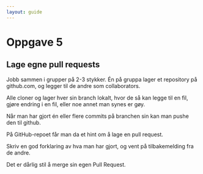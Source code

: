 ```yaml
---
layout: guide
---
```


# Oppgave 5

## Lage egne pull requests

Jobb sammen i grupper på 2-3 stykker.
Én på gruppa lager et repository på github.com, og legger til de andre som collaborators.


Alle cloner og lager hver sin branch lokalt, hvor de så kan legge til en fil, gjøre endring i en fil, eller noe annet man synes er gøy.

Når man har gjort én eller flere commits på branchen sin kan man pushe den til github.

På GitHub-repoet får man da et hint om å lage en pull request.

Skriv en god forklaring av hva man har gjort, og vent på tilbakemelding fra de andre.

Det er dårlig stil å merge sin egen Pull Request.
